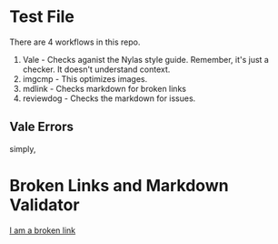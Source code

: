 # Test File

There are 4 workflows in this repo. 

1. Vale - Checks aganist the Nylas style guide. Remember, it's just a checker. It doesn't understand context. 
2. imgcmp - This optimizes images.
3. mdlink - Checks markdown for broken links
4. reviewdog - Checks the markdown for issues.


## Vale Errors
simply,

# Broken Links and Markdown Validator
[I am a broken link](https://somelink.com)
